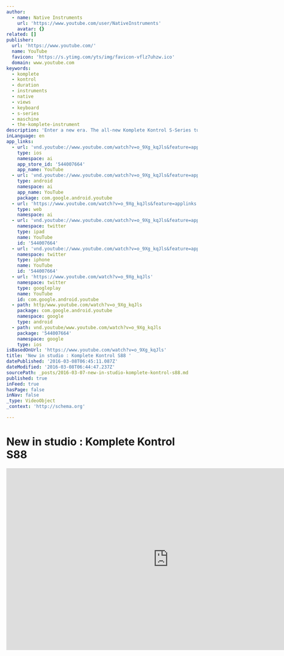 ```yaml
---
author:
  - name: Native Instruments
    url: 'https://www.youtube.com/user/NativeInstruments'
    avatar: {}
related: []
publisher:
  url: 'https://www.youtube.com/'
  name: YouTube
  favicon: 'https://s.ytimg.com/yts/img/favicon-vflz7uhzw.ico'
  domain: www.youtube.com
keywords:
  - komplete
  - kontrol
  - duration
  - instruments
  - native
  - views
  - keyboard
  - s-series
  - maschine
  - the-komplete-instrument
description: 'Enter a new era. The all-new Komplete Kontrol S-Series turns Komplete Instruments into a unified, intuitive, and inspiring playing experience. http://www.the-komplete-instrument.com Komplete Kontrol S-Series keyboards unite the world of Komplete software with a perfectly-integrated and luxurious hardware controller. These keyboards offer pure creative flow and a whole new way to play Komplete - this is truly the komplete instrument.'
inLanguage: en
app_links:
  - url: 'vnd.youtube://www.youtube.com/watch?v=o_9Xg_kqJls&feature=applinks'
    type: ios
    namespace: ai
    app_store_id: '544007664'
    app_name: YouTube
  - url: 'vnd.youtube://www.youtube.com/watch?v=o_9Xg_kqJls&feature=applinks'
    type: android
    namespace: ai
    app_name: YouTube
    package: com.google.android.youtube
  - url: 'https://www.youtube.com/watch?v=o_9Xg_kqJls&feature=applinks'
    type: web
    namespace: ai
  - url: 'vnd.youtube://www.youtube.com/watch?v=o_9Xg_kqJls&feature=applinks'
    namespace: twitter
    type: ipad
    name: YouTube
    id: '544007664'
  - url: 'vnd.youtube://www.youtube.com/watch?v=o_9Xg_kqJls&feature=applinks'
    namespace: twitter
    type: iphone
    name: YouTube
    id: '544007664'
  - url: 'https://www.youtube.com/watch?v=o_9Xg_kqJls'
    namespace: twitter
    type: googleplay
    name: YouTube
    id: com.google.android.youtube
  - path: http/www.youtube.com/watch?v=o_9Xg_kqJls
    package: com.google.android.youtube
    namespace: google
    type: android
  - path: vnd.youtube/www.youtube.com/watch?v=o_9Xg_kqJls
    package: '544007664'
    namespace: google
    type: ios
isBasedOnUrl: 'https://www.youtube.com/watch?v=o_9Xg_kqJls'
title: 'New in studio : Komplete Kontrol S88 '
datePublished: '2016-03-08T06:45:11.087Z'
dateModified: '2016-03-08T06:44:47.237Z'
sourcePath: _posts/2016-03-07-new-in-studio-komplete-kontrol-s88.md
published: true
inFeed: true
hasPage: false
inNav: false
_type: VideoObject
_context: 'http://schema.org'

---
```

# New in studio : Komplete Kontrol S88 

<iframe src="https://cdn.embedly.com/widgets/media.html?src=https%3A%2F%2Fwww.youtube.com%2Fembed%2Fo_9Xg_kqJls%3Ffeature%3Doembed&amp;url=https%3A%2F%2Fwww.youtube.com%2Fwatch%3Fv%3Do_9Xg_kqJls&amp;image=https%3A%2F%2Fi.ytimg.com%2Fvi%2Fo_9Xg_kqJls%2Fhqdefault.jpg&amp;key=b7d04c9b404c499eba89ee7072e1c4f7&amp;type=text%2Fhtml&amp;schema=youtube" width="854" height="480" scrolling="no" frameborder="0" allowfullscreen="allowfullscreen" style=""></iframe>